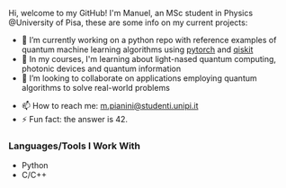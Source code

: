 Hi, welcome to my GitHub! I'm Manuel, an MSc student in Physics @University of Pisa, these are some info on my current projects:

- 🔨 I’m currently working on a python repo with reference examples of quantum machine learning algorithms using [pytorch](https://github.com/pytorch/pytorch) and [qiskit](https://github.com/Qiskit/qiskit)
- 🔭 In my courses, I'm learning about light-nased quantum computing, photonic devices and quantum information
- 👯 I’m looking to collaborate on applications employing quantum algorithms to solve real-world problems
<!-- - 🤔 I’m looking for help with ... 
- 💬 Ask me about ... -->
- 📫 How to reach me: m.pianini@studenti.unipi.it
- ⚡ Fun fact: the answer is 42.

### Languages/Tools I Work With

- Python
- C/C++
